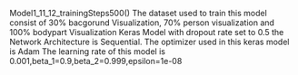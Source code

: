 Model1_11_12_trainingSteps500()
The dataset used to train this model consist of 30% bacgorund Visualization, 70% person visualization and 100% bodypart Visualization
Keras Model with dropout rate set to 0.5
the Network Architecture is Sequential.
The optimizer used in this keras model is Adam
The learning rate of this model is 0.001,beta_1=0.9,beta_2=0.999,epsilon=1e-08